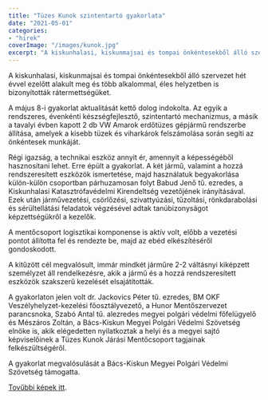 ```yaml
---
title: "Tüzes Kunok szintentartó gyakorlata"
date: "2021-05-01"
categories:
- "hirek"
coverImage: "/images/kunok.jpg"
excerpt: "A kiskunhalasi, kiskunmajsai és tompai önkéntesekből álló szervezet hét évvel ezelőtt alakult meg és több alkalommal, éles helyzetben is bizonyították rátermettségüket."
---
```


A kiskunhalasi, kiskunmajsai és tompai önkéntesekből álló szervezet hét évvel ezelőtt alakult meg és több alkalommal, éles helyzetben is bizonyították rátermettségüket.

A május 8-i gyakorlat aktualitását kettő dolog indokolta. Az egyik a rendszeres, évenkénti készségfejlesztő, 
szintentartó mechanizmus, a másik a tavalyi évben kapott 2 db VW Amarok erdőtüzes gépjármű rendszerbe állítása, 
amelyek a kisebb tüzek és viharkárok felszámolása során segíti az önkéntesek munkáját.

Régi igazság, a technikai eszköz annyit ér, amennyit a képességéből hasznosítani lehet. Erre épült a gyakorlat. 
A két jármű, valamint a hozzá rendszeresített eszközök ismertetése, majd használatuk begyakorlása külön-külön csoportban 
párhuzamosan folyt Babud Jenő tű. ezredes, a Kiskunhalasi Katasztrófavédelmi Kirendeltség vezetőjének irányításával. 
Ezek után járművezetési, csörlőzési, szivattyúzási, tűzoltási, rönkdarabolási és sérültellátási feladatok végzésével adtak tanúbizonyságot képzettségükről a kezelők.

A mentőcsoport logisztikai komponense is aktív volt, előbb a vezetési pontot állította fel és rendezte be, majd az ebéd 
elkészítéséről gondoskodott.

A kitűzött cél megvalósult, immár mindkét járműre 2-2 váltásnyi kiképzett személyzet áll rendelkezésre, akik a jármű és a 
hozzá rendszeresített eszközök szakszerű kezelését elsajátították.

A gyakorlaton jelen volt dr. Jackovics Péter tű. ezredes, BM OKF Veszélyhelyzet-kezelési főosztályvezető, a Hunor 
Mentőszervezet parancsnoka, Szabó Antal tű. alezredes megyei polgári védelmi főfelügyelő és Mészáros Zoltán, a 
Bács-Kiskun Megyei Polgári Védelmi Szövetség elnöke is, akik elégedetten nyilatkoztak a helyi és a megyei sajtó képviselőinek a Tüzes Kunok Járási Mentőcsoport tagjainak felkészültségéről.

A gyakorlat megvalósulását a Bács-Kiskun Megyei Polgári Védelmi Szövetség támogatta.

[Tovűbbi képek itt](https://halasmedia.hu/rovatok/szirena/gyakorlaton-probalta-ki-az-uj-terepjaroit-a-tuzes-kunok-mentocsapat).